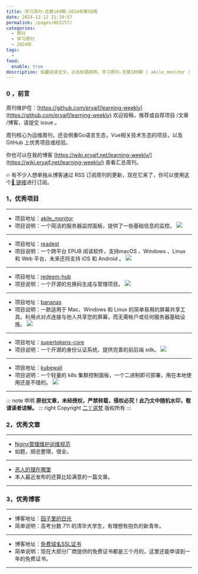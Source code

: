 ```yaml
---
title: 学习周刊-总第189期-2024年第50周
date: 2024-12-12 21:10:57
permalink: /pages/8b5257/
categories:
  - 周刊
  - 学习周刊
  - 2024年
tags:
  -
feed:
  enable: true
description: 如要阅读全文，点击标题跳转。学习周刊-总第189期 | akile_monitor | readest | redeem-hub | bananas | supertokens-core | kubewall
---
```



### 0 ，前言

周刊维护在：[https://github.com/eryajf/learning-weekly](https://github.com/eryajf/learning-weekly)  欢迎投稿，推荐或自荐项目 /文章 /博客，请提交 issue 。

周刊核心为运维周刊，还会侧重Go语言生态，Vue相关技术生态的项目，以及 GitHub 上优秀项目或经验。

你也可以在我的博客 [https://wiki.eryajf.net/learning-weekly/](https://wiki.eryajf.net/learning-weekly/) 查看汇总周刊。

🔥 有不少人想单独从博客通过 RSS 订阅周刊的更新，现在它来了，你可以使用这个[🔗 链接](https://wiki.eryajf.net/learning-weekly.xml)进行订阅。

### 1，优秀项目

---
- 项目地址：[akile_monitor](https://github.com/akile-network/akile_monitor)
- 项目说明：一个简洁的服务器监控面板，提供了一些基础信息的监控。
  ![](https://t.eryajf.net/imgs/2024/12/1733467760654.webp)
---
- 项目地址：[readest](https://github.com/chrox/readest)
- 项目说明：一个跨平台 EPUB 阅读软件，支持macOS 、Windows 、Linux 和 Web 平台，未来还将支持 iOS 和 Android 。
  ![](https://t.eryajf.net/imgs/2024/12/1733534555564.webp)
---
- 项目地址：[redeem-hub](https://github.com/bin64/redeem-hub)
- 项目说明：一个开源的兑换码生成与管理项目。
  ![](https://t.eryajf.net/imgs/2024/12/1733534995128.webp)
---
- 项目地址：[bananas](https://github.com/mistweaverco/bananas)
- 项目说明：一款适用于 Mac、Windows 和 Linux 的简单易用的屏幕共享工具。利用点对点连接与他人共享您的屏幕，而无需帐户或任何服务器基础设施。
  ![](https://t.eryajf.net/imgs/2024/12/1733535743738.webp)
---
- 项目地址：[supertokens-core](https://github.com/supertokens/supertokens-core)
- 项目说明：一个开源的身份认证系统，提供完善的前后端 sdk。
  ![](https://t.eryajf.net/imgs/2024/12/1733649415949.webp)
---

- 项目地址：[kubewall](https://github.com/kubewall/kubewall)
- 项目说明：一个轻量的 k8s 集群控制面板，一个二进制即可部署，用在本地使用还是不错的。
  ![](https://t.eryajf.net/imgs/2024/12/1733318179915.webp)
---

::: note 申明
**原创文章<Badge text='eryajf' />，未经授权，严禁转载，侵权必究！此乃文中随机水印，敬请读者谅解。**
::: right
Copyright [二丫讲梵](https://wiki.eryajf.net) 版权所有
:::

### 2，优秀文章

---
- [Nginx管理维护运维规范](https://srebro.cn/archives/1733155340544)
- 如题，胡总整理，很全。
---
- [恶人的理在哪里](https://wiki.eryajf.net/pages/cc1fb5/)
- 本人最近发布的还算比较满意的一篇文章。
---
### 3，优秀博客

---
- 博客地址：[园子里的日光](https://www.yoghurtlee.com/)
- 简单说明：高考分数 711 的清华大学生，有理想有抱负的新青年。
---
- 博客地址：[免费域名SSL证书](https://my.dnshe.com/cart.php?gid=4&currency=2)
- 简单说明：现在大部分厂商提供的免费证书都是三个月的，这里还能申请到一年的免费证书。
---
